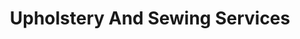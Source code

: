 ---
title: "Upholstery And Sewing Services"
url: /castlemartyr/upholstery-and-sewing-services/
shop: sewing
---